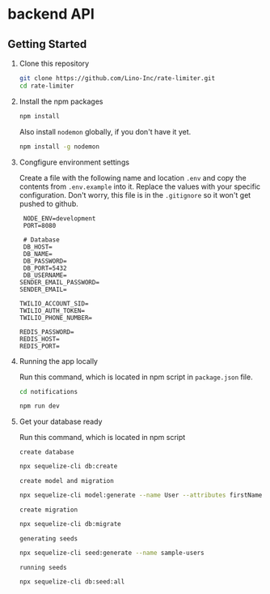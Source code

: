 #  backend API

## Getting Started

1. Clone this repository

   ```bash
   git clone https://github.com/Lino-Inc/rate-limiter.git
   cd rate-limiter

   ```

2. Install the npm packages

   ```bash
   npm install
   ```

   Also install `nodemon` globally, if you don't have it yet.

   ```bash
   npm install -g nodemon
   ```

3. Congfigure environment settings

   Create a file with the following name and location `.env` and copy the contents from `.env.example` into it. Replace the values with your specific configuration. Don't worry, this file is in the `.gitignore` so it won't get pushed to github.

   ```javasscript
    NODE_ENV=development
    PORT=8080

    # Database
    DB_HOST=
    DB_NAME=
    DB_PASSWORD=
    DB_PORT=5432
    DB_USERNAME=
   SENDER_EMAIL_PASSWORD=
   SENDER_EMAIL=
   
   TWILIO_ACCOUNT_SID=
   TWILIO_AUTH_TOKEN=
   TWILIO_PHONE_NUMBER=
   
   REDIS_PASSWORD=
   REDIS_HOST=
   REDIS_PORT=
   ```

4. Running the app locally

   Run this command, which is located in npm script in `package.json` file.

   ```bash
   cd notifications
   ```

   ```bash
   npm run dev 
   ```

6. Get your database ready

   Run this command, which is located in npm script


    `create database`
    ``` bash
    npx sequelize-cli db:create
    ```
    `create model and migration`
    ``` bash
    npx sequelize-cli model:generate --name User --attributes firstName:string,
    ```
    `create migration`
    ``` bash
    npx sequelize-cli db:migrate
    ```
    `generating seeds`
    ``` bash
    npx sequelize-cli seed:generate --name sample-users
    ```
     `running seeds`
    ``` bash
    npx sequelize-cli db:seed:all
    ```
